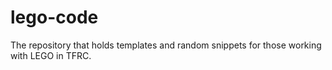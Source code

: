 # lego-code
The repository that holds templates and random snippets for those working with LEGO in TFRC.
